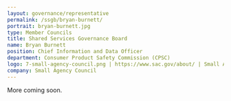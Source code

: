 ```yaml
---
layout: governance/representative
permalink: /ssgb/bryan-burnett/
portrait: bryan-burnett.jpg
type: Member Councils
title: Shared Services Governance Board
name: Bryan Burnett
position: Chief Information and Data Officer 
department: Consumer Product Safety Commission (CPSC) 
logo: 7-small-agency-council.png | https://www.sac.gov/about/ | Small Agency Council
company: Small Agency Council 
---
```


More coming soon.